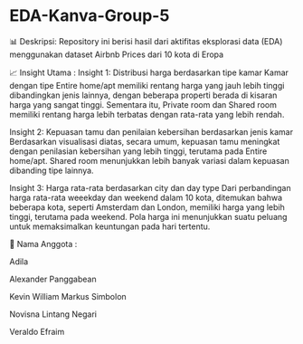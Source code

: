 # EDA-Kanva-Group-5
📊 Deskripsi: Repository ini berisi hasil dari aktifitas eksplorasi data (EDA) menggunakan dataset Airbnb Prices dari 10 kota di Eropa

📈 Insight Utama : 
Insight 1: Distribusi harga berdasarkan tipe kamar
Kamar dengan tipe Entire home/apt memiliki rentang harga yang jauh lebih tinggi dibandingkan jenis lainnya, dengan beberapa properti berada di kisaran harga yang sangat tinggi. Sementara itu, Private room dan Shared room memiliki rentang harga lebih terbatas dengan rata-rata yang lebih rendah.

Insight 2: Kepuasan tamu dan penilaian kebersihan berdasarkan jenis kamar Berdasarkan visualisasi diatas, secara umum, kepuasan tamu meningkat dengan penilasian kebersihan yang lebih tinggi, terutama pada Entire home/apt. Shared room menunjukkan lebih banyak variasi dalam kepuasan dibanding tipe lainnya.

Insight 3: Harga rata-rata berdasarkan city dan day type
Dari perbandingan harga rata-rata weeekday dan weekend dalam 10 kota, ditemukan bahwa beberapa kota, seperti Amsterdam dan London, memiliki harga yang lebih tinggi, terutama pada weekend. Pola harga ini menunjukkan suatu peluang untuk memaksimalkan keuntungan pada hari tertentu.

🚀 Nama Anggota :

Adila

Alexander Panggabean

Kevin William Markus Simbolon

Novisna Lintang Negari

Veraldo Efraim
